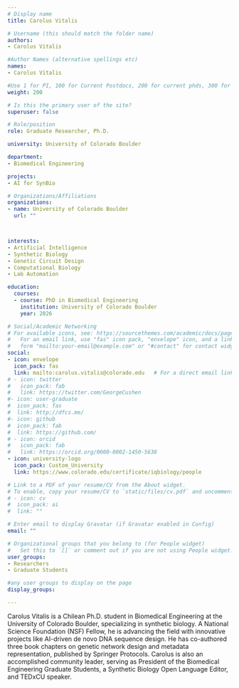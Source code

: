 ```yaml
---
# Display name
title: Carolus Vitalis

# Username (this should match the folder name)
authors:
- Carolus Vitalis

#Author Names (alternative spellings etc)
names:
- Carolus Vitalis

#Use 1 for PI, 100 for Current Postdocs, 200 for current phds, 300 for current masters, 400 for current undergrads, 800 for alum postdocs, 810 for alum phds, 820 for alum masters, and 830 for alum undergrads, 900 for tools, 1000 for projects, 900 for tools, 1000 for projects
weight: 200

# Is this the primary user of the site?
superuser: false

# Role/position
role: Graduate Researcher, Ph.D.

university: University of Colorado Boulder

department:
- Biomedical Engineering

projects:
- AI for SynBio

# Organizations/Affiliations
organizations:
- name: University of Colorado Boulder
  url: ""



interests:
- Artificial Intelligence
- Synthetic Biology
- Genetic Circuit Design
- Computational Biology
- Lab Automation

education:
  courses:
  - course: PhD in Biomedical Engineering
    institution: University of Colorado Boulder
    year: 2026

# Social/Academic Networking
# For available icons, see: https://sourcethemes.com/academic/docs/page-builder/#icons
#   For an email link, use "fas" icon pack, "envelope" icon, and a link in the
#   form "mailto:your-email@example.com" or "#contact" for contact widget.
social:
- icon: envelope
  icon_pack: fas
  link: mailto:carolus.vitalis@colorado.edu   # For a direct email link, use "mailto:test@example.org".
# - icon: twitter
#   icon_pack: fab
#   link: https://twitter.com/GeorgeCushen
#- icon: user-graduate
#  icon_pack: fas
#  link: http://dfcs.me/
#- icon: github
#  icon_pack: fab
#  link: https://github.com/
# - icon: orcid
#   icon_pack: fab
#   link: https://orcid.org/0000-0002-1450-5638
- icon: university-logo
  icon_pack: Custom_University
  link: https://www.colorado.edu/certificate/iqbiology/people

# Link to a PDF of your resume/CV from the About widget.
# To enable, copy your resume/CV to `static/files/cv.pdf` and uncomment the lines below.
# - icon: cv
#  icon_pack: ai
#  link: ""

# Enter email to display Gravatar (if Gravatar enabled in Config)
email: ""

# Organizational groups that you belong to (for People widget)
#   Set this to `[]` or comment out if you are not using People widget.
user_groups:
- Researchers
- Graduate Students

#any user groups to display on the page
display_groups:

---
```


Carolus Vitalis is a Chilean Ph.D. student in Biomedical Engineering at the University of Colorado Boulder, specializing in synthetic biology. A National Science Foundation (NSF) Fellow, he is advancing the field with innovative projects like AI-driven de novo DNA sequence design. He has co-authored three book chapters on genetic network design and metadata representation, published by Springer Protocols. Carolus is also an accomplished community leader, serving as President of the Biomedical Engineering Graduate Students, a Synthetic Biology Open Language Editor, and TEDxCU speaker.
